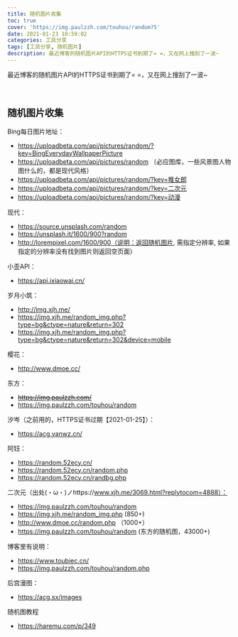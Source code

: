 ```yaml
---
title: 随机图片收集
toc: true
cover: 'https://img.paulzzh.com/touhou/random?5'
date: 2021-01-23 10:59:02
categories: 工具分享
tags: [工具分享, 随机图片]
description: 最近博客的随机图片API的HTTPS证书到期了= =，又在网上搜刮了一波~
---
```


最近博客的随机图片API的HTTPS证书到期了= =，又在网上搜刮了一波~

<br/>

<!--more-->

## **随机图片收集**

Bing每日图片地址：

-   https://uploadbeta.com/api/pictures/random/?key=BingEverydayWallpaperPicture
-   https://uploadbeta.com/api/pictures/random （必应图库，一些风景图人物图什么的，都是现代风格）
-   https://uploadbeta.com/api/pictures/random/?key=推女郎
-   https://uploadbeta.com/api/pictures/random/?key=二次元
-   https://uploadbeta.com/api/pictures/random/?key=动漫

现代：

-   https://source.unsplash.com/random
-   https://unsplash.it/1600/900?random
-   http://lorempixel.com/1600/900（说明：返回随机图片, 需指定分辨率, 如果指定的分辨率没有找到图片则返回空页面）

小歪API：

-   https://api.ixiaowai.cn/

岁月小筑：

-   http://img.xjh.me/
-   https://img.xjh.me/random_img.php?type=bg&ctype=nature&return=302
-   https://img.xjh.me/random_img.php?type=bg&ctype=nature&return=302&device=mobile

樱花：

-   http://www.dmoe.cc/

东方：

-   ~~https://img.paulzzh.com/~~
-   https://img.paulzzh.com/touhou/random

汐岑（之前用的，HTTPS证书过期【2021-01-25】）：

-   https://acg.yanwz.cn/

阿钰：

-   https://random.52ecy.cn/
-   https://random.52ecy.cn/random.php
-   https://random.52ecy.cn/randbg.php

二次元（出处(・ω・)ノhttps://www.xjh.me/3069.html?replytocom=4888）：

-   https://img.paulzzh.com/touhou/random
-   https://img.xjh.me/random_img.php (850+) 
-   http://www.dmoe.cc/random.php （1000+）
-   https://img.paulzzh.com/touhou/random (东方的随机图，43000+)

博客里有说明：

-   https://www.toubiec.cn/
-   https://img.paulzzh.com/touhou/random.php

后宫漫图：

-   https://acg.sx/images

随机图教程

-   https://haremu.com/p/349

<br/>
